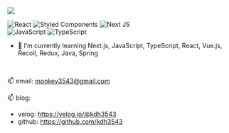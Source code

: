 

<img src="https://capsule-render.vercel.app/api?type=Waving&color=auto&height=300&section=header&text=MY%20HOME&fontSize=90&desc=동현's%20github&descSize=30&descAlignY=70&descAlign=60" />

![React](https://img.shields.io/badge/react-%2320232a.svg?style=for-the-badge&logo=react&logoColor=%2361DAFB)
![Styled Components](https://img.shields.io/badge/styled--components-DB7093?style=for-the-badge&logo=styled-components&logoColor=white)
![Next JS](https://img.shields.io/badge/Next-black?style=for-the-badge&logo=next.js&logoColor=white)
<br/>
![JavaScript](https://img.shields.io/badge/javascript-%23323330.svg?style=for-the-badge&logo=javascript&logoColor=%23F7DF1E)
![TypeScript](https://img.shields.io/badge/typescript-%23007ACC.svg?style=for-the-badge&logo=typescript&logoColor=white)


- 🌱 I’m currently learning Next.js, JavaScript, TypeScript, React, Vue.js, Recoil, Redux, Java, Spring
<br/>

📫 email: monkey3543@gmail.com

📫 blog: 
- velog: https://velog.io/@kdh3543
- github: https://github.com/kdh3543


<!--
**kdh3543/kdh3543** is a ✨ _special_ ✨ repository because its `README.md` (this file) appears on your GitHub profile.

Here are some ideas to get you started:

- 🔭 I’m currently working on ...
- 🌱 I’m currently learning ...
- 👯 I’m looking to collaborate on ...
- 🤔 I’m looking for help with ...
- 💬 Ask me about ...
- 📫 How to reach me: ...
- 😄 Pronouns: ...
- ⚡ Fun fact: ...
-->

